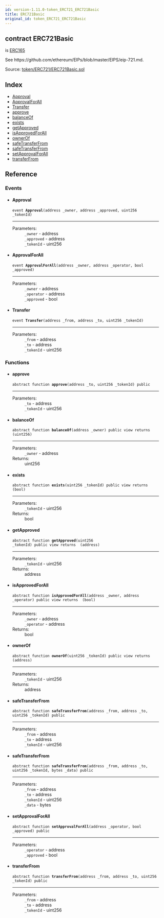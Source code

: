 ```yaml
---
id: version-1.11.0-token_ERC721_ERC721Basic
title: ERC721Basic
original_id: token_ERC721_ERC721Basic
---
```


<div class="contract-doc"><div class="contract"><h2 class="contract-header"><span class="contract-kind">contract</span> ERC721Basic</h2><p class="base-contracts"><span>is</span> <a href="introspection_ERC165.html">ERC165</a></p><p class="description">See https://github.com/ethereum/EIPs/blob/master/EIPS/eip-721.md.</p><div class="source">Source: <a href="https://github.com/OpenZeppelin/zeppelin-solidity/blob/v1.11.0/contracts/token/ERC721/ERC721Basic.sol" target="_blank">token/ERC721/ERC721Basic.sol</a></div></div><div class="index"><h2>Index</h2><ul><li><a href="token_ERC721_ERC721Basic.html#Approval">Approval</a></li><li><a href="token_ERC721_ERC721Basic.html#ApprovalForAll">ApprovalForAll</a></li><li><a href="token_ERC721_ERC721Basic.html#Transfer">Transfer</a></li><li><a href="token_ERC721_ERC721Basic.html#approve">approve</a></li><li><a href="token_ERC721_ERC721Basic.html#balanceOf">balanceOf</a></li><li><a href="token_ERC721_ERC721Basic.html#exists">exists</a></li><li><a href="token_ERC721_ERC721Basic.html#getApproved">getApproved</a></li><li><a href="token_ERC721_ERC721Basic.html#isApprovedForAll">isApprovedForAll</a></li><li><a href="token_ERC721_ERC721Basic.html#ownerOf">ownerOf</a></li><li><a href="token_ERC721_ERC721Basic.html#safeTransferFrom">safeTransferFrom</a></li><li><a href="token_ERC721_ERC721Basic.html#safeTransferFrom">safeTransferFrom</a></li><li><a href="token_ERC721_ERC721Basic.html#setApprovalForAll">setApprovalForAll</a></li><li><a href="token_ERC721_ERC721Basic.html#transferFrom">transferFrom</a></li></ul></div><div class="reference"><h2>Reference</h2><div class="events"><h3>Events</h3><ul><li><div class="item event"><span id="Approval" class="anchor-marker"></span><h4 class="name">Approval</h4><div class="body"><code class="signature">event <strong>Approval</strong><span>(address _owner, address _approved, uint256 _tokenId) </span></code><hr/><dl><dt><span class="label-parameters">Parameters:</span></dt><dd><div><code>_owner</code> - address</div><div><code>_approved</code> - address</div><div><code>_tokenId</code> - uint256</div></dd></dl></div></div></li><li><div class="item event"><span id="ApprovalForAll" class="anchor-marker"></span><h4 class="name">ApprovalForAll</h4><div class="body"><code class="signature">event <strong>ApprovalForAll</strong><span>(address _owner, address _operator, bool _approved) </span></code><hr/><dl><dt><span class="label-parameters">Parameters:</span></dt><dd><div><code>_owner</code> - address</div><div><code>_operator</code> - address</div><div><code>_approved</code> - bool</div></dd></dl></div></div></li><li><div class="item event"><span id="Transfer" class="anchor-marker"></span><h4 class="name">Transfer</h4><div class="body"><code class="signature">event <strong>Transfer</strong><span>(address _from, address _to, uint256 _tokenId) </span></code><hr/><dl><dt><span class="label-parameters">Parameters:</span></dt><dd><div><code>_from</code> - address</div><div><code>_to</code> - address</div><div><code>_tokenId</code> - uint256</div></dd></dl></div></div></li></ul></div><div class="functions"><h3>Functions</h3><ul><li><div class="item function"><span id="approve" class="anchor-marker"></span><h4 class="name">approve</h4><div class="body"><code class="signature"><span>abstract </span>function <strong>approve</strong><span>(address _to, uint256 _tokenId) </span><span>public </span></code><hr/><dl><dt><span class="label-parameters">Parameters:</span></dt><dd><div><code>_to</code> - address</div><div><code>_tokenId</code> - uint256</div></dd></dl></div></div></li><li><div class="item function"><span id="balanceOf" class="anchor-marker"></span><h4 class="name">balanceOf</h4><div class="body"><code class="signature"><span>abstract </span>function <strong>balanceOf</strong><span>(address _owner) </span><span>public </span><span>view </span><span>returns  (uint256) </span></code><hr/><dl><dt><span class="label-parameters">Parameters:</span></dt><dd><div><code>_owner</code> - address</div></dd><dt><span class="label-return">Returns:</span></dt><dd>uint256</dd></dl></div></div></li><li><div class="item function"><span id="exists" class="anchor-marker"></span><h4 class="name">exists</h4><div class="body"><code class="signature"><span>abstract </span>function <strong>exists</strong><span>(uint256 _tokenId) </span><span>public </span><span>view </span><span>returns  (bool) </span></code><hr/><dl><dt><span class="label-parameters">Parameters:</span></dt><dd><div><code>_tokenId</code> - uint256</div></dd><dt><span class="label-return">Returns:</span></dt><dd>bool</dd></dl></div></div></li><li><div class="item function"><span id="getApproved" class="anchor-marker"></span><h4 class="name">getApproved</h4><div class="body"><code class="signature"><span>abstract </span>function <strong>getApproved</strong><span>(uint256 _tokenId) </span><span>public </span><span>view </span><span>returns  (address) </span></code><hr/><dl><dt><span class="label-parameters">Parameters:</span></dt><dd><div><code>_tokenId</code> - uint256</div></dd><dt><span class="label-return">Returns:</span></dt><dd>address</dd></dl></div></div></li><li><div class="item function"><span id="isApprovedForAll" class="anchor-marker"></span><h4 class="name">isApprovedForAll</h4><div class="body"><code class="signature"><span>abstract </span>function <strong>isApprovedForAll</strong><span>(address _owner, address _operator) </span><span>public </span><span>view </span><span>returns  (bool) </span></code><hr/><dl><dt><span class="label-parameters">Parameters:</span></dt><dd><div><code>_owner</code> - address</div><div><code>_operator</code> - address</div></dd><dt><span class="label-return">Returns:</span></dt><dd>bool</dd></dl></div></div></li><li><div class="item function"><span id="ownerOf" class="anchor-marker"></span><h4 class="name">ownerOf</h4><div class="body"><code class="signature"><span>abstract </span>function <strong>ownerOf</strong><span>(uint256 _tokenId) </span><span>public </span><span>view </span><span>returns  (address) </span></code><hr/><dl><dt><span class="label-parameters">Parameters:</span></dt><dd><div><code>_tokenId</code> - uint256</div></dd><dt><span class="label-return">Returns:</span></dt><dd>address</dd></dl></div></div></li><li><div class="item function"><span id="safeTransferFrom" class="anchor-marker"></span><h4 class="name">safeTransferFrom</h4><div class="body"><code class="signature"><span>abstract </span>function <strong>safeTransferFrom</strong><span>(address _from, address _to, uint256 _tokenId) </span><span>public </span></code><hr/><dl><dt><span class="label-parameters">Parameters:</span></dt><dd><div><code>_from</code> - address</div><div><code>_to</code> - address</div><div><code>_tokenId</code> - uint256</div></dd></dl></div></div></li><li><div class="item function"><span id="safeTransferFrom" class="anchor-marker"></span><h4 class="name">safeTransferFrom</h4><div class="body"><code class="signature"><span>abstract </span>function <strong>safeTransferFrom</strong><span>(address _from, address _to, uint256 _tokenId, bytes _data) </span><span>public </span></code><hr/><dl><dt><span class="label-parameters">Parameters:</span></dt><dd><div><code>_from</code> - address</div><div><code>_to</code> - address</div><div><code>_tokenId</code> - uint256</div><div><code>_data</code> - bytes</div></dd></dl></div></div></li><li><div class="item function"><span id="setApprovalForAll" class="anchor-marker"></span><h4 class="name">setApprovalForAll</h4><div class="body"><code class="signature"><span>abstract </span>function <strong>setApprovalForAll</strong><span>(address _operator, bool _approved) </span><span>public </span></code><hr/><dl><dt><span class="label-parameters">Parameters:</span></dt><dd><div><code>_operator</code> - address</div><div><code>_approved</code> - bool</div></dd></dl></div></div></li><li><div class="item function"><span id="transferFrom" class="anchor-marker"></span><h4 class="name">transferFrom</h4><div class="body"><code class="signature"><span>abstract </span>function <strong>transferFrom</strong><span>(address _from, address _to, uint256 _tokenId) </span><span>public </span></code><hr/><dl><dt><span class="label-parameters">Parameters:</span></dt><dd><div><code>_from</code> - address</div><div><code>_to</code> - address</div><div><code>_tokenId</code> - uint256</div></dd></dl></div></div></li></ul></div></div></div>
